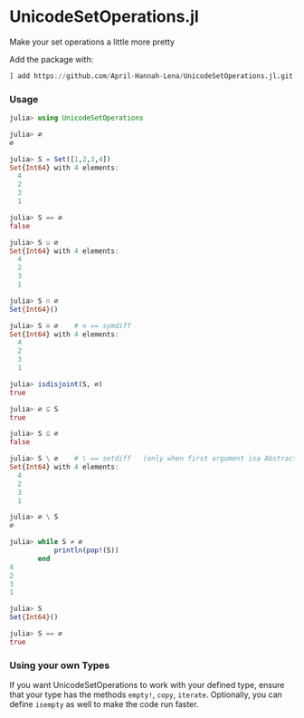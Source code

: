 # UnicodeSetOperations.jl

Make your set operations a little more pretty

Add the package with:

```julia
] add https://github.com/April-Hannah-Lena/UnicodeSetOperations.jl.git
```

### Usage

```julia
julia> using UnicodeSetOperations

julia> ∅
∅

julia> S = Set([1,2,3,4])
Set{Int64} with 4 elements:
  4
  2
  3
  1

julia> S == ∅
false

julia> S ∪ ∅
Set{Int64} with 4 elements:
  4
  2
  3
  1

julia> S ∩ ∅
Set{Int64}()

julia> S ⊖ ∅    # ⊖ == symdiff
Set{Int64} with 4 elements:
  4
  2
  3
  1

julia> isdisjoint(S, ∅)
true

julia> ∅ ⊆ S
true

julia> S ⊆ ∅
false

julia> S \ ∅    # \ == setdiff   (only when first argument isa AbstractSet)
Set{Int64} with 4 elements:
  4
  2
  3
  1

julia> ∅ \ S
∅

julia> while S ≠ ∅
           println(pop!(S))
       end
4
2
3
1

julia> S
Set{Int64}()

julia> S == ∅
true

```

### Using your own Types

If you want UnicodeSetOperations to work with your defined type,
ensure that your type has the methods `empty!`, `copy`, `iterate`.
Optionally, you can define `isempty` as well to make the code run 
faster.

